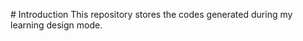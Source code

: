 #   I n t r o d u c t i o n  
  
 T h i s   r e p o s i t o r y   s t o r e s   t h e   c o d e s   g e n e r a t e d   d u r i n g   m y   l e a r n i n g   d e s i g n   m o d e . 